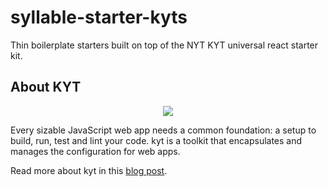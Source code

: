 # syllable-starter-kyts
Thin boilerplate starters built on top of the NYT KYT universal react starter kit.

## About KYT
<p align="center"><img src="/images/kyt-logo-large.png"></p>

Every sizable JavaScript web app needs a common foundation: a setup to build, run, test and lint your code. kyt is a toolkit that encapsulates and manages the configuration for web apps.

Read more about kyt in this [blog post](http://open.blogs.nytimes.com/2016/09/13/introducing-kyt-our-web-app-configuration-toolkit/).

